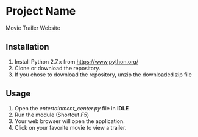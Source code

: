 # Project Name

Movie Trailer Website

## Installation
1. Install Python 2.7.x from https://www.python.org/
2. Clone or download the repository.
3. If you chose to download the repository, unzip the downloaded zip file

## Usage

1. Open the *entertainment_center.py* file in **IDLE**
2. Run the module (Shortcut *F5*)
3. Your web browser will open the application.
4. Click on your favorite movie to view a trailer.
